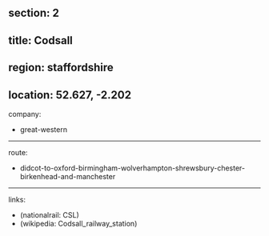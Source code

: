 section: 2
----
title: Codsall
----
region: staffordshire
----
location: 52.627, -2.202
----
company:
- great-western
----
route:
- didcot-to-oxford-birmingham-wolverhampton-shrewsbury-chester-birkenhead-and-manchester
----
links:
- (nationalrail: CSL)
- (wikipedia: Codsall_railway_station)
